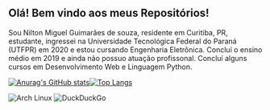 ## Olá! Bem vindo aos meus Repositórios!

Sou Nilton Miguel Guimarães de souza, residente em Curitiba, PR, estudante, ingressei na Universidade Tecnológica Federal do Paraná (UTFPR) em 2020 e estou cursando Engenharia Eletrônica. Concluí o ensino médio em 2019 e ainda não possuo atuação profissonal. Concluí alguns cursos em Desenvolvimento Web e Linguagem Python.

[![Anurag's GitHub stats](https://github-readme-stats.vercel.app/api?username=nilton-miguel&show_icons=true&theme=github_dark&hide_border=true&bg_color=0000)](https://github.com/anuraghazra/github-readme-stats)[![Top Langs](https://github-readme-stats.vercel.app/api/top-langs/?username=nilton-miguel&layout=compact&theme=github_dark&hide_border=true&bg_color=0000)](https://github.com/anuraghazra/github-readme-stats)



![Arch Linux](https://img.shields.io/badge/Arch%20Linux-1793D1?logo=arch-linux&logoColor=fff&style=for-the-badge)
![DuckDuckGo](https://img.shields.io/badge/DuckDuckGo-DE5833?style=for-the-badge&logo=DuckDuckGo&logoColor=white)

<!-- **Nilton-Miguel/Nilton-Miguel** is a ✨ _special_ ✨ repository because its `README.md` (this file) appears on your GitHub profile. -->
